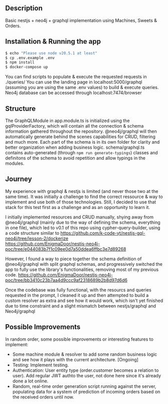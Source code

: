 ## Description
Basic nestjs + neo4j + graphql implementation using Machines, Sweets & Orders.

## Installation & Running the app

```bash
$ echo "Please use node v20.5.1 at least"
$ cp .env.example .env
$ npm install
$ docker-compose up
```
You can find scripts to populate & execute the requested requests in ./queries/
You can use the landing page in localhost:5000/graphql (assuming you are using the same .env values) to build & execute queries.
Neo4j database can be accessed through localhost:7474/browser

## Structure
The GraphQLModule in app.module.ts is initialized using the gqlProviderFactory, which will contain all the connection & schema information gathered throughout the repository. @neo4j/graphql will then automatically generate behind the scenes capabilities for CRUD, filtering and much more.
Each part of the schema is in its own folder for clarity and better organization when adding business logic.
schema/graphql.ts contains auto-generated (through `npm run generate-typings`) classes and definitons of the schema to avoid repetition and allow typings in the modules.

## Journey
My experience with graphql & nestjs is limited (and never those two at the same time). It was initially a challenge to find the correct ressource & way to implement and use both of those technologies. Still, I decided to use that stack for this test first as a challenge and as an opportunity to learn it.

I initially implemented resources and CRUD manually, shying away from @neo4j/graphql (mainly due to the way of defining the schema, everything in one file), which led to v0.1 of this repo using cypher-query-builder, using a code structure similar to https://github.com/k-code-yt/nestjs-gql-neo4j/tree/lesson-2/dockerize  
https://github.com/EnigmaDoor/nestjs-neo4j-poc/tree/e044083b7f1c09ee0d7a50ddea6ffbc3e7d89268

However, I found a way to piece together the schema definition of @neo4j/graphql with split graphql schemas, and progressively switched the app to fully use the library's functionalities, removing most of my previous code.
https://github.com/EnigmaDoor/nestjs-neo4j-poc/tree/bb3410c23b7aa4d9ccc9af2318689b2b8d97d6d6

Once the codebase was fully functional, with the resourcs and queries requested in the prompt, I cleaned it up and then attempted to build a custom resolver as extra and see how it would work, which isn't yet finished due to time constraint and a slight mismatch between nestjs/graphql and Neo4j/graphql

## Possible Improvements
In random order, some possible improvements or interesting features to implement:
- Some machine module & resolver to add some random business logic and see how it plays with the current architecture. [Ongoing]
- Testing: Implement testing.
- Authentication: User entity type (order.customer becomes a relation to user). Add regular JWT authto the user, not done here since it's already done a lot online.
- Random, real-time order generation script running against the server, populating data for a system of prediction of incoming orders based on the received orders until now.
